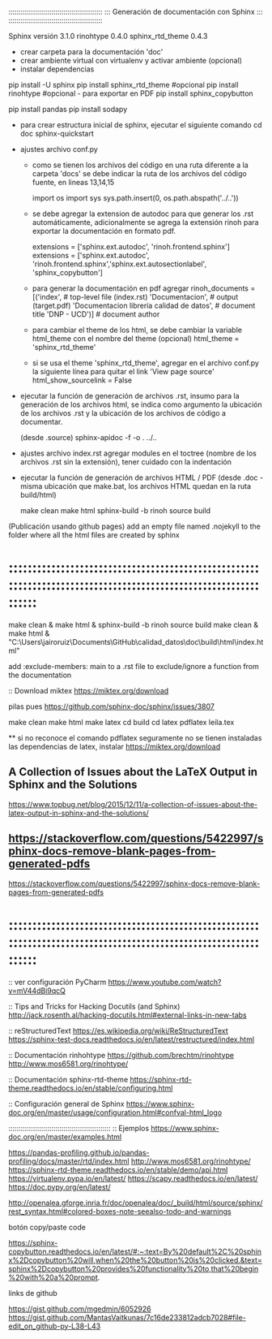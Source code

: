 ::::::::::::::::::::::::::::::::::::::::::::::
::: Generación de documentación con Sphinx :::
::::::::::::::::::::::::::::::::::::::::::::::

Sphinx versión      3.1.0
rinohtype           0.4.0
sphinx_rtd_theme    0.4.3

- crear carpeta para la documentación 'doc'
- crear ambiente virtual con virtualenv y activar ambiente (opcional)
- instalar dependencias

pip install -U sphinx
pip install sphinx_rtd_theme		#opcional
pip install rinohtype               #opcional - para exportar en PDF
pip install sphinx_copybutton

pip install pandas
pip install sodapy

- para crear estructura inicial de sphinx, ejecutar el siguiente comando
    cd doc
    sphinx-quickstart

- ajustes archivo conf.py
    * como se tienen los archivos del código en una ruta diferente a la carpeta 'docs' se debe indicar la ruta de los archivos del código fuente, en lineas 13,14,15

        import os
        import sys
        sys.path.insert(0, os.path.abspath('../..'))

    * se debe agregar la extension de autodoc para que generar los .rst automáticamente, adicionalmente se agrega la extensión rinoh para exportar la documentación en formato pdf.

        extensions = ['sphinx.ext.autodoc', 'rinoh.frontend.sphinx']
        extensions = ['sphinx.ext.autodoc', 'rinoh.frontend.sphinx','sphinx.ext.autosectionlabel', 'sphinx_copybutton']

    * para generar la documentación en pdf agregar 
        rinoh_documents = [('index',                                      # top-level file (index.rst)
                            'Documentacion',                              # output (target.pdf)
                            'Documentacion librería calidad de datos',    # document title
                            'DNP - UCD')]                                 # document author   

    * para cambiar el theme de los html, se debe cambiar la variable html_theme con el nombre del theme (opcional)
        html_theme = 'sphinx_rtd_theme'

    * si se usa el theme 'sphinx_rtd_theme', agregar en el archivo conf.py la siguiente línea para quitar el link 'View page source'
        html_show_sourcelink = False

- ejecutar la función de generación de archivos .rst, insumo para la generación de los archivos html, se indica como argumento la ubicación de los archivos .rst y la ubicación de los archivos de código a documentar.

    (desde .source)
    sphinx-apidoc -f -o . ../..

- ajustes archivo index.rst
    agregar modules en el toctree (nombre de los archivos .rst sin la extensión), tener cuidado con la indentación 

- ejecutar la función de generación de archivos HTML / PDF
    (desde .doc - misma ubicación que make.bat, los archivos HTML quedan en la ruta build/html)

    make clean
    make html
    sphinx-build -b rinoh source build

(Publicación usando github pages)
add an empty file named .nojekyll to the folder where all the html files are created by sphinx

# ::::::::::::::::::::::::::::::::::::::::::::::::::::::::::::::::::::::::::::::::::::::::::::::::::::::::::::::::

make clean & make html & sphinx-build -b rinoh source build
make clean & make html & "C:\Users\jairoruiz\Documents\GitHub\calidad_datos\doc\build\html\index.html"

add :exclude-members: main to a .rst file to exclude/ignore a function from the documentation

:: Download miktex
https://miktex.org/download

pilas pues
https://github.com/sphinx-doc/sphinx/issues/3807

make clean
make html
make latex
cd build
cd latex
pdflatex leila.tex

** si no reconoce el comando pdflatex seguramente no se tienen instaladas las dependencias de latex, instalar https://miktex.org/download


## A Collection of Issues about the LaTeX Output in Sphinx and the Solutions
https://www.topbug.net/blog/2015/12/11/a-collection-of-issues-about-the-latex-output-in-sphinx-and-the-solutions/

## https://stackoverflow.com/questions/5422997/sphinx-docs-remove-blank-pages-from-generated-pdfs
https://stackoverflow.com/questions/5422997/sphinx-docs-remove-blank-pages-from-generated-pdfs
# ::::::::::::::::::::::::::::::::::::::::::::::::::::::::::::::::::::::::::::::::::::::::::::::::::::::::::::::::

:: ver configuración PyCharm
https://www.youtube.com/watch?v=mV44dBi9qcQ

:: Tips and Tricks for Hacking Docutils (and Sphinx)
http://jack.rosenth.al/hacking-docutils.html#external-links-in-new-tabs

:: reStructuredText
https://es.wikipedia.org/wiki/ReStructuredText
https://sphinx-test-docs.readthedocs.io/en/latest/restructured/index.html

:: Documentación rinhohtype
https://github.com/brechtm/rinohtype
http://www.mos6581.org/rinohtype/

:: Documentación sphinx-rtd-theme
https://sphinx-rtd-theme.readthedocs.io/en/stable/configuring.html

:: Configuración general de Sphinx
https://www.sphinx-doc.org/en/master/usage/configuration.html#confval-html_logo

::::::::::::::::::::::::::::::::::::::::::::::::::
:: Ejemplos
https://www.sphinx-doc.org/en/master/examples.html

https://pandas-profiling.github.io/pandas-profiling/docs/master/rtd/index.html
http://www.mos6581.org/rinohtype/
https://sphinx-rtd-theme.readthedocs.io/en/stable/demo/api.html
https://virtualenv.pypa.io/en/latest/
https://scapy.readthedocs.io/en/latest/
https://doc.pypy.org/en/latest/



http://openalea.gforge.inria.fr/doc/openalea/doc/_build/html/source/sphinx/rest_syntax.html#colored-boxes-note-seealso-todo-and-warnings


botón copy/paste code

https://sphinx-copybutton.readthedocs.io/en/latest/#:~:text=By%20default%2C%20sphinx%2Dcopybutton%20will,when%20the%20button%20is%20clicked.&text=sphinx%2Dcopybutton%20provides%20functionality%20to,that%20begin%20with%20a%20prompt.



links de github

https://gist.github.com/mgedmin/6052926
https://gist.github.com/MantasVaitkunas/7c16de233812adcb7028#file-edit_on_github-py-L38-L43
